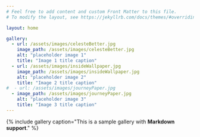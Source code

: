 ```yaml
---
# Feel free to add content and custom Front Matter to this file.
# To modify the layout, see https://jekyllrb.com/docs/themes/#overriding-theme-defaults

layout: home

gallery:
  - url: /assets/images/celesteBetter.jpg
    image_path: /assets/images/celesteBetter.jpg
    alt: "placeholder image 1"
    title: "Image 1 title caption"
  - url: /assets/images/insideWallpaper.jpg
    image_path: /assets/images/insideWallpaper.jpg
    alt: "placeholder image 2"
    title: "Image 2 title caption"
#  - url: /assets/images/journeyPaper.jpg
  - image_path: /assets/images/journeyPaper.jpg
    alt: "placeholder image 3"
    title: "Image 3 title caption"
---
```




{% include gallery caption="This is a sample gallery with **Markdown support**." %}

